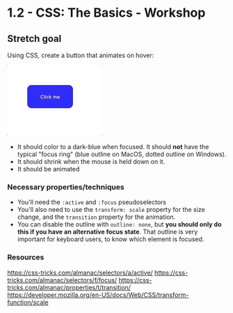 # 1.2 - CSS: The Basics - Workshop

## Stretch goal

Using CSS, create a button that animates on hover:

![stretch-1 goal](../../assets/stretch-1-goal.gif)

- It should color to a dark-blue when focused. It should **not** have the typical "focus ring" (blue outline on MacOS, dotted outline on Windows).
- It should shrink when the mouse is held down on it.
- It should be animated

### Necessary properties/techniques

- You'll need the `:active` and `:focus` pseudoselectors
- You'll also need to use the `transform: scale` property for the size change, and the `transition` property for the animation.
- You can disable the outline with `outline: none`, but **you should only do this if you have an alternative focus state**. That outline is very important for keyboard users, to know which element is focused.

### Resources

https://css-tricks.com/almanac/selectors/a/active/
https://css-tricks.com/almanac/selectors/f/focus/
https://css-tricks.com/almanac/properties/t/transition/
https://developer.mozilla.org/en-US/docs/Web/CSS/transform-function/scale
